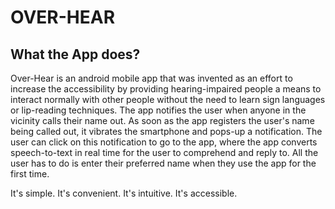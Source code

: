# OVER-HEAR
## What the App does?
Over-Hear is an android mobile app that was invented as an effort to increase the accessibility by providing hearing-impaired people a means to interact normally with other people without the need to learn sign languages or lip-reading techniques. The app notifies the user when anyone in the vicinity calls their name out. As soon
as the app registers the user's name being called out, it vibrates the smartphone and pops-up a notification. The user can
click on this notification to go to the app, where the app converts speech-to-text in real time for the user to comprehend
and reply to. All the user has to do is enter their preferred name when they use the app for the first time.

It's simple. It's convenient. It's intuitive. It's accessible.

